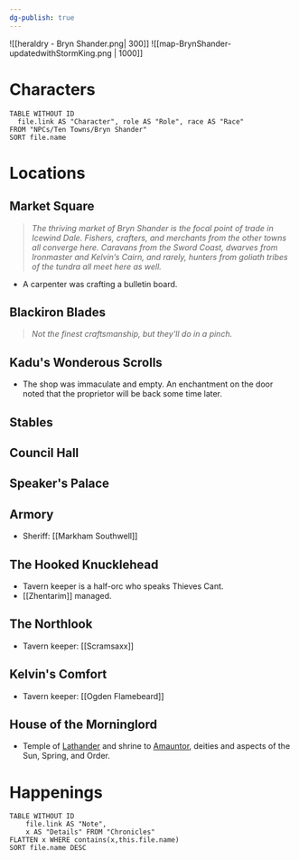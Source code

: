 ```yaml
---
dg-publish: true
---
```

![[heraldry - Bryn Shander.png| 300]]
![[map-BrynShander-updatedwithStormKing.png | 1000]]

# Characters

```dataview 
TABLE WITHOUT ID
  file.link AS "Character", role AS "Role", race AS "Race"
FROM "NPCs/Ten Towns/Bryn Shander"
SORT file.name
```

# Locations 

## Market Square
> *The thriving market of Bryn Shander is the focal point of
trade in Icewind Dale. Fishers, crafters, and merchants
from the other towns all converge here. Caravans from
the Sword Coast, dwarves from Ironmaster and Kelvin’s
Cairn, and rarely, hunters from goliath tribes of the
tundra all meet here as well.*
- A carpenter was crafting a bulletin board.

## Blackiron Blades
> *Not the finest craftsmanship, but they'll do in a pinch.*

## Kadu's Wonderous Scrolls
- The shop was immaculate and empty. An enchantment on the door noted that the proprietor will be back some time later. 

## Stables

## Council Hall

## Speaker's Palace

## Armory
- Sheriff: [[Markham Southwell]]

## The Hooked Knucklehead
- Tavern keeper is a half-orc who speaks Thieves Cant.
- [[Zhentarim]] managed.

## The Northlook
- Tavern keeper: [[Scramsaxx]]

## Kelvin's Comfort 
- Tavern keeper: [[Ogden Flamebeard]]

## House of the Morninglord
- Temple of [Lathander](https://forgottenrealms.fandom.com/wiki/Lathander) and shrine to [Amauntor](https://forgottenrealms.fandom.com/wiki/Amaunator), deities and aspects of the Sun, Spring, and Order.
# Happenings
```dataview
TABLE WITHOUT ID
	file.link AS "Note", 
	x AS "Details" FROM "Chronicles"
FLATTEN x WHERE contains(x,this.file.name) 
SORT file.name DESC
```

